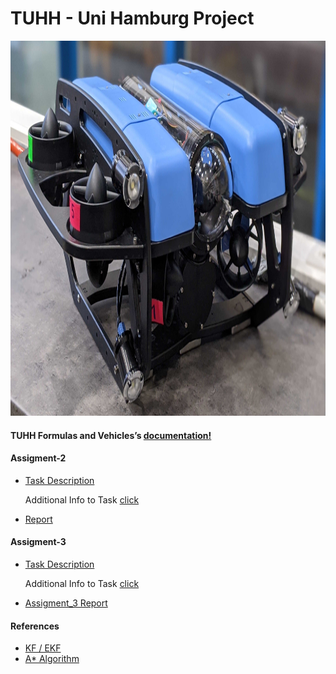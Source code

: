 # TUHH - Uni Hamburg Project 

<img src="/documents/BlurROV2.jpg" width="1000" height="600" />

#### TUHH Formulas and Vehicles’s [documentation!](https://hippocampusrobotics.github.io/fav_docs/)

#### Assigment-2
- [Task Description](documents/FAV20_Assignment_2.pdf)

  Additional Info to Task [click](https://hippocampusrobotics.github.io/fav_docs/assignment2.html)

- [Report](documents/report_2.pdf)

#### Assigment-3
- [Task Description](FAV20_Assignment_3.pdf)

  Additional Info to Task [click](https://hippocampusrobotics.github.io/fav_docs/assignment3.html)

- [Assigment_3 Report](documents/report_2.pdf)


#### References
-	[KF / EKF ](https://dsp.stackexchange.com/questions/8860/kalman-filter-for-position-and-velocity-introducing-speed-estimates/8869)
-	[A* Algorithm](http://theory.stanford.edu/~amitp/GameProgramming/Heuristics.html)

